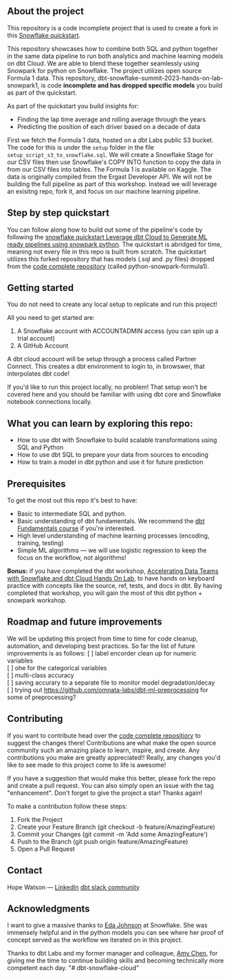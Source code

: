 ## About the project
This repository is a code incomplete project that is used to create a fork in this [Snowflake quickstart](https://quickstarts.snowflake.com/guide/leverage_dbt_cloud_to_generate_ml_ready_pipelines_using_snowpark_python/index.html?index=..%2F..index#0). 

This repository showcases how to combine both SQL and python together in the same data pipeline to run both analytics and machine learning models on dbt Cloud. We are able to blend these together seamlessly using Snowpark for python on Snowflake.
The project utilizes open source Formula 1 data. This repository, dbt-snowflake-summit-2023-hands-on-lab-snowpark1, is code **incomplete and has dropped specific models** you build as part of the quickstart. 

As part of the quickstart you build insights for:
- Finding the lap time average and rolling average through the years
- Predicting the position of each driver based on a decade of data

First we fetch the Formula 1 data, hosted on a dbt Labs public S3 bucket. The code for this is under the `setup` folder in the file `setup_script_s3_to_snowflake.sql`. 
We will create a Snowflake Stage for our CSV files then use Snowflake's COPY INTO function to copy the data in from our CSV files into tables. The Formula 1 is available on Kaggle. The data is originally compiled from the Ergast Developer API. 
We will not be building the full pipeline as part of this workshop. Instead we will leverage an exisitng repo, fork it, and focus on our machine learning pipeline.

## Step by step quickstart
You can follow along how to build out some of the pipeline's code by following the [snowflake quickstart Leverage dbt Cloud to Generate ML ready pipelines using snowpark python](https://quickstarts.snowflake.com/guide/leverage_dbt_cloud_to_generate_ml_ready_pipelines_using_snowpark_python/index.html?index=..%2F..index#0).
The quickstart is abridged for time, meaning not every file in this repo is built from scratch. The quickstart utilizes this forked repository that has models (.sql and .py files) dropped from the [code complete repository](https://github.com/dbt-labs/python-snowpark-formula1) (called python-snowpark-formula1).

## Getting started
You do not need to create any local setup to replicate and run this project! 

All you need to get started are:
1. A Snowflake account with ACCOUNTADMIN access (you can spin up a trial account)
2. A GitHub Account

A dbt cloud account will be setup through a process called Partner Connect. This creates a dbt environment to login to, in browswer, that interpolates dbt code!

If you'd like to run this project locally, no problem! That setup won't be covered here and you should be familiar with using dbt core and Snowflake notebook connections locally. 

## What you can learn by exploring this repo:
- How to use dbt with Snowflake to build scalable transformations using SQL and Python
- How to use dbt SQL to prepare your data from sources to encoding
- How to train a model in dbt python and use it for future prediction

## Prerequisites 
To get the most out this repo it's best to have:
- Basic to intermediate SQL and python.
- Basic understanding of dbt fundamentals. We recommend the [dbt Fundamentals course](https://courses.getdbt.com/courses/fundamentals) if you're interested.
-  High level understanding of machine learning processes (encoding, training, testing)
- Simple ML algorithms — we will use logistic regression to keep the focus on the workflow, not algorithms!

**Bonus:** if you have completed the dbt workshop, [Accelerating Data Teams with Snowflake and dbt Cloud Hands On Lab](https://quickstarts.snowflake.com/guide/accelerating_data_teams_with_snowflake_and_dbt_cloud_hands_on_lab/index.html?index=..%2F..index#0), to have hands on keyboard practice with concepts like the source, ref, tests, and docs in dbt. 
By having completed that workshop, you will gain the most of this dbt python + snowpark workshop.

## Roadmap and future improvements
We will be updating this project from time to time for code cleanup, automation, and developing best practices.
So far the list of future improvements is as follows:
[ ] label encorder clean up for numeric variables <br>
[ ] ohe for the categorical variables <br>
[ ] multi-class accuracy <br>
[ ] saving accurary to a separate file to monitor model degradation/decay <br> 
[ ] trying out https://github.com/omnata-labs/dbt-ml-preprocessing for some of preprocessing?

## Contributing
If you want to contribute head over the [code complete repositiory](https://github.com/dbt-labs/python-snowpark-formula1) to suggest the changes there! 
Contributions are what make the open source community such an amazing place to learn, inspire, and create. Any contributions you make are greatly appreciated!! 
Really, any changes you'd like to see made to this project come to life is awesome!

If you have a suggestion that would make this better, please fork the repo and create a pull request. You can also simply open an issue with the tag "enhancement". Don't forget to give the project a star! Thanks again!

To make a contribution follow these steps:
1. Fork the Project
2. Create your Feature Branch (git checkout -b feature/AmazingFeature)
3. Commit your Changes (git commit -m 'Add some AmazingFeature')
4. Push to the Branch (git push origin feature/AmazingFeature)
5. Open a Pull Request

## Contact
Hope Watson &mdash; [LinkedIn](https://www.linkedin.com/in/hopewatson/)
[dbt slack community](https://www.getdbt.com/community/)

## Acknowledgments

I want to give a massive thanks to [Eda Johnson](https://www.linkedin.com/in/eda-johnson-saa-csa-pmp-0a2783/) at Snowflake. She was immensely helpful and in the python models you can see where her proof of concept served as the workflow we iterated on in this project.

Thanks to dbt Labs and my former manager and colleague, [Amy Chen](https://www.linkedin.com/in/yuanamychen/), for giving me the time to continue building skills and becoming technically more competent each day.
"# dbt-snowflake-cloud" 
